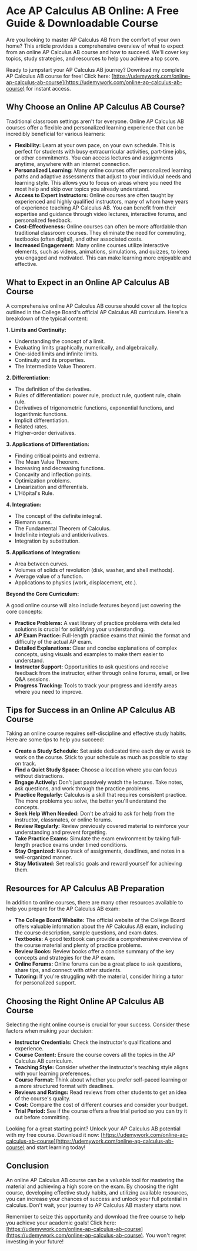 # Ace AP Calculus AB Online: A Free Guide & Downloadable Course

Are you looking to master AP Calculus AB from the comfort of your own home?  This article provides a comprehensive overview of what to expect from an online AP Calculus AB course and how to succeed.  We'll cover key topics, study strategies, and resources to help you achieve a top score.

Ready to jumpstart your AP Calculus AB journey?  Download my complete AP Calculus AB course for free!  Click here: [https://udemywork.com/online-ap-calculus-ab-course](https://udemywork.com/online-ap-calculus-ab-course) for instant access.

## Why Choose an Online AP Calculus AB Course?

Traditional classroom settings aren't for everyone.  Online AP Calculus AB courses offer a flexible and personalized learning experience that can be incredibly beneficial for various learners:

*   **Flexibility:** Learn at your own pace, on your own schedule. This is perfect for students with busy extracurricular activities, part-time jobs, or other commitments. You can access lectures and assignments anytime, anywhere with an internet connection.
*   **Personalized Learning:** Many online courses offer personalized learning paths and adaptive assessments that adjust to your individual needs and learning style. This allows you to focus on areas where you need the most help and skip over topics you already understand.
*   **Access to Expert Instructors:** Online courses are often taught by experienced and highly qualified instructors, many of whom have years of experience teaching AP Calculus AB. You can benefit from their expertise and guidance through video lectures, interactive forums, and personalized feedback.
*   **Cost-Effectiveness:** Online courses can often be more affordable than traditional classroom courses. They eliminate the need for commuting, textbooks (often digital), and other associated costs.
*   **Increased Engagement:** Many online courses utilize interactive elements, such as videos, animations, simulations, and quizzes, to keep you engaged and motivated. This can make learning more enjoyable and effective.

## What to Expect in an Online AP Calculus AB Course

A comprehensive online AP Calculus AB course should cover all the topics outlined in the College Board's official AP Calculus AB curriculum. Here's a breakdown of the typical content:

**1. Limits and Continuity:**

*   Understanding the concept of a limit.
*   Evaluating limits graphically, numerically, and algebraically.
*   One-sided limits and infinite limits.
*   Continuity and its properties.
*   The Intermediate Value Theorem.

**2. Differentiation:**

*   The definition of the derivative.
*   Rules of differentiation: power rule, product rule, quotient rule, chain rule.
*   Derivatives of trigonometric functions, exponential functions, and logarithmic functions.
*   Implicit differentiation.
*   Related rates.
*   Higher-order derivatives.

**3. Applications of Differentiation:**

*   Finding critical points and extrema.
*   The Mean Value Theorem.
*   Increasing and decreasing functions.
*   Concavity and inflection points.
*   Optimization problems.
*   Linearization and differentials.
*   L'Hôpital's Rule.

**4. Integration:**

*   The concept of the definite integral.
*   Riemann sums.
*   The Fundamental Theorem of Calculus.
*   Indefinite integrals and antiderivatives.
*   Integration by substitution.

**5. Applications of Integration:**

*   Area between curves.
*   Volumes of solids of revolution (disk, washer, and shell methods).
*   Average value of a function.
*   Applications to physics (work, displacement, etc.).

**Beyond the Core Curriculum:**

A good online course will also include features beyond just covering the core concepts:

*   **Practice Problems:**  A vast library of practice problems with detailed solutions is crucial for solidifying your understanding.
*   **AP Exam Practice:**  Full-length practice exams that mimic the format and difficulty of the actual AP exam.
*   **Detailed Explanations:** Clear and concise explanations of complex concepts, using visuals and examples to make them easier to understand.
*   **Instructor Support:**  Opportunities to ask questions and receive feedback from the instructor, either through online forums, email, or live Q&A sessions.
*   **Progress Tracking:**  Tools to track your progress and identify areas where you need to improve.

##  Tips for Success in an Online AP Calculus AB Course

Taking an online course requires self-discipline and effective study habits. Here are some tips to help you succeed:

*   **Create a Study Schedule:**  Set aside dedicated time each day or week to work on the course. Stick to your schedule as much as possible to stay on track.
*   **Find a Quiet Study Space:**  Choose a location where you can focus without distractions.
*   **Engage Actively:**  Don't just passively watch the lectures. Take notes, ask questions, and work through the practice problems.
*   **Practice Regularly:**  Calculus is a skill that requires consistent practice. The more problems you solve, the better you'll understand the concepts.
*   **Seek Help When Needed:**  Don't be afraid to ask for help from the instructor, classmates, or online forums.
*   **Review Regularly:**  Review previously covered material to reinforce your understanding and prevent forgetting.
*   **Take Practice Exams:**  Simulate the exam environment by taking full-length practice exams under timed conditions.
*   **Stay Organized:**  Keep track of assignments, deadlines, and notes in a well-organized manner.
*   **Stay Motivated:**  Set realistic goals and reward yourself for achieving them.

## Resources for AP Calculus AB Preparation

In addition to online courses, there are many other resources available to help you prepare for the AP Calculus AB exam:

*   **The College Board Website:**  The official website of the College Board offers valuable information about the AP Calculus AB exam, including the course description, sample questions, and exam dates.
*   **Textbooks:**  A good textbook can provide a comprehensive overview of the course material and plenty of practice problems.
*   **Review Books:**  Review books offer a concise summary of the key concepts and strategies for the AP exam.
*   **Online Forums:**  Online forums can be a great place to ask questions, share tips, and connect with other students.
*   **Tutoring:**  If you're struggling with the material, consider hiring a tutor for personalized support.

## Choosing the Right Online AP Calculus AB Course

Selecting the right online course is crucial for your success.  Consider these factors when making your decision:

*   **Instructor Credentials:**  Check the instructor's qualifications and experience.
*   **Course Content:**  Ensure the course covers all the topics in the AP Calculus AB curriculum.
*   **Teaching Style:**  Consider whether the instructor's teaching style aligns with your learning preferences.
*   **Course Format:**  Think about whether you prefer self-paced learning or a more structured format with deadlines.
*   **Reviews and Ratings:**  Read reviews from other students to get an idea of the course's quality.
*   **Cost:**  Compare the cost of different courses and consider your budget.
*   **Trial Period:**  See if the course offers a free trial period so you can try it out before committing.

Looking for a great starting point?  Unlock your AP Calculus AB potential with my free course. Download it now: [https://udemywork.com/online-ap-calculus-ab-course](https://udemywork.com/online-ap-calculus-ab-course) and start learning today!

## Conclusion

An online AP Calculus AB course can be a valuable tool for mastering the material and achieving a high score on the exam. By choosing the right course, developing effective study habits, and utilizing available resources, you can increase your chances of success and unlock your full potential in calculus.  Don't wait, your journey to AP Calculus AB mastery starts now.

Remember to seize this opportunity and download the free course to help you achieve your academic goals! Click here: [https://udemywork.com/online-ap-calculus-ab-course](https://udemywork.com/online-ap-calculus-ab-course). You won't regret investing in your future!
